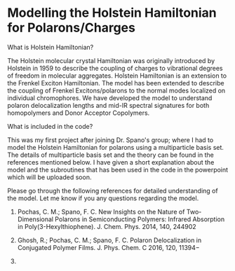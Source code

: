 # Modelling the Holstein Hamiltonian for Polarons/Charges

What is Holstein Hamiltonian?

The Holstein molecular crystal Hamiltonian was originally introduced by Holstein in 1959 to describe the coupling of charges to vibrational degrees of freedom in molecular aggregates. Holstein Hamiltonian is an extension to the Frenkel Exciton Hamiltonian. The model has been extended to describe the coupling of Frenkel Excitons/polarons to the normal modes localized on individual chromophores. We have developed the model to understand polaron delocalization lengths and mid-IR spectral signatures for both homopolymers and Donor Acceptor Copolymers. 


What is included in the code?

This was my first project after joining Dr. Spano's group; where I had to model the Holstein Hamiltonian for polarons using a multiparticle basis set. The details of multiparticle basis set and the theory can be found in the references mentioned below. I have given a short explanation about the model and the subroutines that has been used in the code in the powerpoint which will be uploaded soon. 



Please go through the following references for detailed understanding of the model. Let me know if you any questions regarding the model.

1. Pochas, C. M.; Spano, F. C. New Insights on the Nature of Two-Dimensional Polarons in Semiconducting Polymers: Infrared
Absorption in Poly(3-Hexylthiophene). J. Chem. Phys. 2014, 140, 244902

2. Ghosh, R.; Pochas, C. M.; Spano, F. C. Polaron Delocalization in Conjugated Polymer Films. J. Phys. Chem. C 2016, 120, 11394−
11406.
